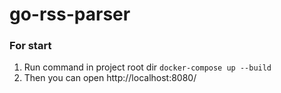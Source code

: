 # go-rss-parser

### For start
1. Run command in project root dir `docker-compose up --build`
2. Then you can open http://localhost:8080/